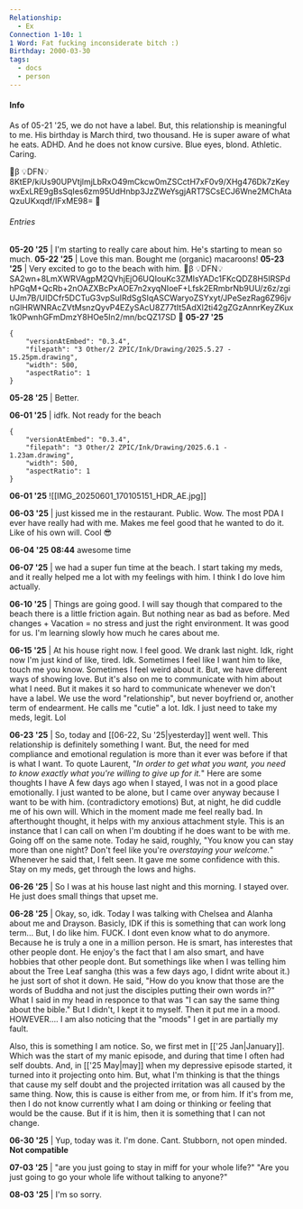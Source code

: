 ```yaml
---
Relationship:
  - Ex
Connection 1-10: 1
1 Word: Fat fucking inconsiderate bitch :)
Birthday: 2000-03-30
tags:
  - docs
  - person
---
```

#### Info
As of 05-21 '25, we do not have a label. But, this relationship is meaningful to me.
His birthday is March third, two thousand. He is super aware of what he eats. ADHD. And he does not know cursive. Blue eyes, blond. Athletic. Caring. 

🔐β 💡DFN💡8KtEP/kiUs90UPVtjlmjLbRxO49mCkcw0mZSCctH7xF0v9/XHg476Dk7zKeywxExLRE9gBsSqIes6zm95UdHnbp3JzZWeYsgjART7SCsECJ6Wne2MChAtaQzuUKxqdf/IFxME98= 🔐
###### Entries
**05-20 '25** | I'm starting to really care about him. He's starting to mean so much.
**05-22 '25** | Love this man. Bought me (organic) macaroons!
**05-23 '25** | Very excited to go to the beach with him.
🔐β 💡DFN💡SA2wn+8LmXWRVAgpM2QVhjEjO6UQIouKc3ZMIsYADc1FKcQDZ8H5IRSPdhPGqM+QcRb+2nOAZXBcPxAOE7n2xyqNIoeF+Lfsk2ERmbrNb9UU/z6z/zgiUJm7B/UIDCfr5DCTuG3vpSuIRdSgSIqASCWaryoZSYxyt/JPeSezRag6Z96jvnGlHRWNRAcZVtMsnzQyvP4EZySAcU8Z77tIt5AdXl2ti42gZGzAnnrKeyZKux1k0PwnhGFmDmzY8HOe5In2/mn/bcQZ17SD 🔐
**05-27 '25**
```handdrawn-ink
{
	"versionAtEmbed": "0.3.4",
	"filepath": "3 Other/2 ZPIC/Ink/Drawing/2025.5.27 - 15.25pm.drawing",
	"width": 500,
	"aspectRatio": 1
}
```
**05-28 '25** | Better.

**06-01 '25** | idfk. Not ready for the beach
```handdrawn-ink
{
	"versionAtEmbed": "0.3.4",
	"filepath": "3 Other/2 ZPIC/Ink/Drawing/2025.6.1 - 1.23am.drawing",
	"width": 500,
	"aspectRatio": 1
}
```
**06-01 '25**
![[IMG_20250601_170105151_HDR_AE.jpg]]

**06-03 '25** | just kissed me in the restaurant. Public. Wow. The most PDA I ever have really had with me. Makes me feel good that he wanted to do it. Like of his own will. Cool 😎 

**06-04 '25** **08:44** awesome time

**06-07 '25** | we had a super fun time at the beach. I start taking my meds, and it really helped me a lot with my feelings with him. I think I do love him actually.

**06-10 '25** | Things are going good. I will say though that compared to the beach there is a little friction again. But nothing near as bad as before. Med changes + Vacation = no stress and just the right environment. It was good for us. I'm learning slowly how much he cares about me. 

**06-15 '25** | At his house right now. I feel good. We drank last night. Idk, right now I'm just kind of like, tired. Idk. Sometimes I feel like I want him to like, touch me you know. Sometimes I feel weird about it. But, we have different ways of showing love. But it's also on me to communicate with him about what I need. But it makes it so hard to communicate whenever we don't have a label. We use the word "relationship", but never boyfriend or, another term of endearment. He calls me "cutie" a lot. Idk. I just need to take my meds, legit. Lol

**06-23 '25** | So, today and [[06-22, Su '25|yesterday]] went well. This relationship is definitely something I want. But, the need for med compliance and emotional regulation is more than it ever was before if that is what I want. To quote Laurent, "*In order to get what you want, you need to know exactly what you're willing to give up for it.*"
Here are some thoughts I have
	A few days ago when I stayed, I was not in a good place emotionally. I just wanted to be alone, but I came over anyway because I want to be with him. (contradictory emotions) But, at night, he did cuddle me of his own will. Which in the moment made me feel really bad. In afterthought thought, it helps with my anxious attachment style. This is an instance that I can call on when I'm doubting if he does want to be with me. 
	Going off on the same note. Today he said, roughly, "You know you can stay more than one night? Don't feel like you're *overstaying your welcome.*" Whenever he said that, I felt seen. It gave me some confidence with this. Stay on my meds, get through the lows and highs.

**06-26 '25** | So I was at his house last night and this morning. I stayed over. He just does small things that upset me.

**06-28 '25** | Okay, so, idk. Today I was talking with Chelsea and Alanha about me and Drayson. Basicly, IDK if this is something that can work long term... But, I do like him. FUCK. I dont even know what to do anymore. Because he is truly a one in a million person. He is smart, has interestes that other people dont. He enjoy's the fact that I am also smart, and have hobbies that other people dont. But somethings like when I was telling him about the Tree Leaf sangha (this was a few days ago, I didnt write about it.) he just sort of shot it down. He said, "How do you know that those are the words of Buddha and not just the disciples putting their own words in?" What I said in my head in responce to that was "I can say the same thing about the bible." But I didn't, I kept it to myself. Then it put me in a mood. HOWEVER.... I am also noticing that the "moods" I get in are partially my fault. 

Also, this is something I am notice. So, we first met in [['25 Jan|January]]. Which was the start of my manic episode, and during that time I often had self doubts. And, in [['25 May|may]] when my depressive episode started, it turned into it projecting onto him. But, what I'm thinking is that the things that cause my self doubt and the projected irritation was all caused by the same thing. Now, this is cause is either from me, or from him. If it's from me, then I do not know currently what I am doing or thinking or feeling that would be the cause. But if it is him, then it is something that I can not change. 

**06-30 '25** | Yup, today was it. I'm done. Cant. Stubborn, not open minded. **Not compatible** 

**07-03 '25** | "are you just going to stay in miff for your whole life?" "Are you just going to go your whole life without talking to anyone?"

**08-03 '25** | I'm so sorry.